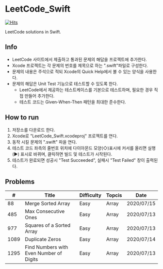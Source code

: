 # LeetCode_Swift

[![Hits](https://hits.seeyoufarm.com/api/count/incr/badge.svg?url=https%3A%2F%2Fgithub.com%2FKyungminLeeDev%2FLeetCode_Swift)](https://hits.seeyoufarm.com)

LeetCode solutions in Swift.



## Info

- LeetCode 사이트에서 제출하고 통과된 문제의 해답을 프로젝트에 추가한다.
- Xcode 프로젝트는 각 문제의 번호를 제목으로 하는 ".swift"파일로 구성한다.
- 문제의 내용은 주석으로 적되 Xcode의 Quick Help에서 볼 수 있는 양식을 사용한다.
- 문제의 해답은 Unit Test 기능으로 테스트할 수 있도록 한다.
    - LeetCode에서 제공하는 테스트케이스를 기본으로 테스트하며, 필요한 경우 직접 만들어 추가한다.
    - 테스트 코드는 Given-When-Then 패턴을 최대한 준수한다.



## How to run

1. 저장소를 다운로드 한다.
2. Xcode로 "LeetCode_Swift.xcodeproj" 프로젝트를 연다.
3. 동작 시킬 문제의 ".swift" 파을 연다.
4. 테스트 코드 좌측의 줄번호 위치에 다이아몬드 모양(◇)표시에 커서를 올리면 실행(▶) 표시로 바뀌며, 클릭하면 빌드 및 테스트가 시작된다.
5. 테스트가 완료되면 성공시 "Test Succeeded", 실패시 "Test Failed" 창이 출력된다.



## Problems

| #    | Title                  | Difficulty | Topcis | Date       |
| ---- | -----------------------| ---------- | ------ | ---------- |
| 88   | Merge Sorted Array     | Easy       | Array  | 2020/07/15 |
| 485  | Max Consecutive Ones   | Easy       | Array  | 2020/07/13 |
| 977  | Squares of a Sorted Array  | Easy   | Array  | 2020/07/13 |
| 1089 | Duplicate Zeros        | Easy       | Array  | 2020/07/14 |
| 1295 | Find Numbers with Even Number of Digits | Easy | Array | 2020/07/13 |
